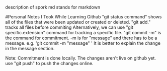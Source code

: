 description of spork
md stands for markdown

#Personal Notes I Took While Learning Github 
"git status command" shows all of the files that were been updated or created or deleted. 
"git add." tracks all files before commiting 
Alternatively, we can use "git specific.extension" command for tracking a specific file. 
"git commit -m" is the command for commitment. -m is for "message" and there has to be a message. 
e.g. 'git commit -m "message" ' It is better to explain the change in the message section. 

Note: Commitment is done locally. The changes aren't live on github yet. use "git push" to push the changes online.
